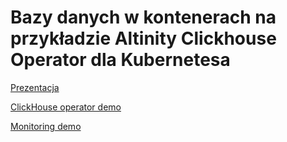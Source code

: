 # Bazy danych w kontenerach na przykładzie Altinity Clickhouse Operator dla Kubernetesa

[Prezentacja](clickhouse-operator.pdf)

[ClickHouse operator demo](demo/)

[Monitoring demo](monitoring_demo/)
